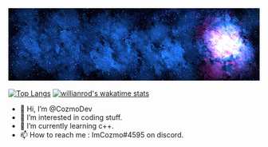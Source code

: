 <img src="logo.png" alt="My cool logo"/>


[![Top Langs](https://github-readme-stats.vercel.app/api/top-langs/?username=cozmodev&layout=compact)](https://github.com/anuraghazra/github-readme-stats)                     [![willianrod's wakatime stats](https://github-readme-stats.vercel.app/api/wakatime?username=willianrod)](https://github.com/anuraghazra/github-readme-stats)

- 👋 Hi, I’m @CozmoDev
- 👀 I’m interested in coding stuff.
- 🌱 I’m currently learning c++.
- 📫 How to reach me : ImCozmo#4595 on discord.



